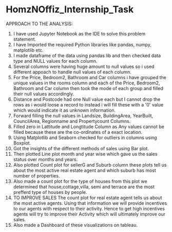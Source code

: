 # HomzNOffiz_Internship_Task

APPROACH TO THE ANALYSIS:

1. I have used Jupyter Notebook as the IDE to solve this problem statement.
2. I have Imported the required Python libraries like pandas, numpy, matplotlib etc.
3. I made dataframe of the data using pandas lib and then checked data type and NULL values for each column.
4. Several columns were having huge amount to null values so i used different appoach to handle null values of each column.
5. For the Price, Bedroom2, Bathroom and Car columns i have grouped the unique values in the rooms column and each of the Price, Bedroom2, Bathroom and Car column then took the mode of each group and filled their null values accordingly.
6. Distance and Postcode had one Null value each but I cannot drop the rows as i would loose a record to instead i will fill these with a '0' value which would indicate it as unknown information.
7. Forward filling the null values in Landsize, BuildingArea, YearBuilt, CouncilArea, Regionname and Propertycount Columns.
8. Filled zero in Lattitude and Longtitude Column as Any values cannot be filled because these are the co-ordinates of a exact location.
9. Using Matplotlib and Seaborn checked for outliers in columns using Boxplot.
10. Got the insights of the different methods of sales using Bar plot.
11. Then plotted Line plot month and year wise which gave us the sales status over months and years.
12. Also plotted Count plot for sellerG and Suburb column these plots tell us about the most active real estate agent and which suburb has most number of properties.
13. Also made a count plot for the type of houses from this plot we determined that house,cottage,villa, semi and terrace are  the most prefferd type of houses by people.
14. TO IMPROVE SALES
The count plot for real estate agent tells us about the most active agents. Using that information we will provide incentives to our agents with respect to their activity. Hence to get high incentives agents will try to improve their Activity which will ultimately improve our sales.
15. Also made a Dashboard of these visualizations on tableau.
